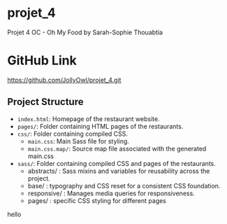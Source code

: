 # projet_4

Projet 4 OC - Oh My Food by Sarah-Sophie Thouabtia

# GitHub Link

https://github.com/JollyOwl/projet_4.git

## Project Structure

- `index.html`: Homepage of the restaurant website.
- `pages/`: Folder containing HTML pages of the restaurants.
- `css/`: Folder containing compiled CSS.
  - `main.css`: Main Sass file for styling.
  - `main.css.map/`: Source map file associated with the generated main.css
- `sass/`: Folder containing compiled CSS and pages of the restaurants.
  - abstracts/ : Sass mixins and variables for reusability across the project.
  - base/ : typography and CSS reset for a consistent CSS foundation.
  - responsive/ : Manages media queries for responsiveness.
  - pages/ : specific CSS styling for different pages

hello
